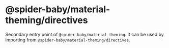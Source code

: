 # @spider-baby/material-theming/directives

Secondary entry point of `@spider-baby/material-theming`. It can be used by importing from `@spider-baby/material-theming/directives`.
